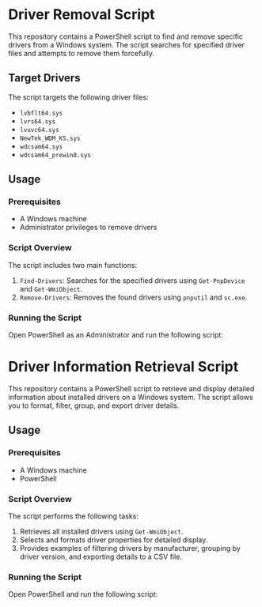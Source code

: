 # Driver Removal Script

This repository contains a PowerShell script to find and remove specific drivers from a Windows system. The script searches for specified driver files and attempts to remove them forcefully.

## Target Drivers

The script targets the following driver files:
- `lvbflt64.sys`
- `lvrs64.sys`
- `lvuvc64.sys`
- `NewTek_WDM_KS.sys`
- `wdcsam64.sys`
- `wdcsam64_prewin8.sys`

## Usage

### Prerequisites

- A Windows machine
- Administrator privileges to remove drivers

### Script Overview

The script includes two main functions:
1. `Find-Drivers`: Searches for the specified drivers using `Get-PnpDevice` and `Get-WmiObject`.
2. `Remove-Drivers`: Removes the found drivers using `pnputil` and `sc.exe`.

### Running the Script

Open PowerShell as an Administrator and run the following script:

# Driver Information Retrieval Script

This repository contains a PowerShell script to retrieve and display detailed information about installed drivers on a Windows system. The script allows you to format, filter, group, and export driver details.

## Usage

### Prerequisites

- A Windows machine
- PowerShell

### Script Overview

The script performs the following tasks:
1. Retrieves all installed drivers using `Get-WmiObject`.
2. Selects and formats driver properties for detailed display.
3. Provides examples of filtering drivers by manufacturer, grouping by driver version, and exporting details to a CSV file.

### Running the Script

Open PowerShell and run the following script:

